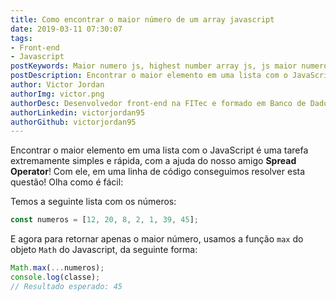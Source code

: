 ```yaml
---
title: Como encontrar o maior número de um array javascript
date: 2019-03-11 07:30:07
tags:
- Front-end
- Javascript
postKeywords: Maior numero js, highest number array js, js maior numero, js array maior
postDescription: Encontrar o maior elemento em uma lista com o JavaScript é uma tarefa extremamente simples e rápida, com a ajuda do nosso amigo Spread Operator! Com ele, em uma linha de código conseguimos resolver esta questão!
author: Victor Jordan
authorImg: victor.png
authorDesc: Desenvolvedor front-end na FITec e formado em Banco de Dados pela Fatec, apaixonado por usabilidade, performance e UX!
authorLinkedin: victorjordan95
authorGithub: victorjordan95
---
```


Encontrar o maior elemento em uma lista com o JavaScript é uma tarefa extremamente simples e rápida, com a ajuda do nosso amigo **Spread Operator**! Com ele, em uma linha de código conseguimos resolver esta questão! Olha como é fácil: 

<!-- more -->

Temos a seguinte lista com os números:

```javascript
const numeros = [12, 20, 8, 2, 1, 39, 45];
```

E agora para retornar apenas o maior número, usamos a função `max` do objeto `Math` do Javascript, da seguinte forma:

``` javascript
Math.max(...numeros);
console.log(classe);
// Resultado esperado: 45
```
